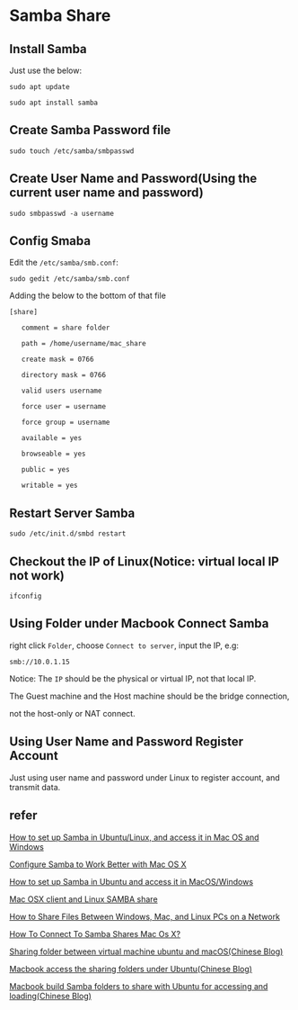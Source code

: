 # Samba Share

## Install Samba

Just use the below:

    sudo apt update
    
    sudo apt install samba

## Create Samba Password file

    sudo touch /etc/samba/smbpasswd

## Create User Name and Password(Using the current user name and password)

    sudo smbpasswd -a username

## Config Smaba

Edit the `/etc/samba/smb.conf`:

    sudo gedit /etc/samba/smb.conf

Adding the below to the bottom of that file

    [share]
       
       comment = share folder
   
       path = /home/username/mac_share
   
       create mask = 0766
   
       directory mask = 0766
   
       valid users username
      
       force user = username
   
       force group = username
   
       available = yes
   
       browseable = yes
   
       public = yes
   
       writable = yes

## Restart Server Samba

    sudo /etc/init.d/smbd restart

## Checkout the IP of Linux(Notice: virtual local IP not work)

    ifconfig

## Using Folder under Macbook Connect Samba

right click `Folder`, choose `Connect to server`, input the IP, e.g:

    smb://10.0.1.15

Notice: The `IP` should be the physical or virtual IP, not that local IP.

The Guest machine and the Host machine should be the bridge connection,

not the host-only or NAT connect.

## Using User Name and Password Register Account

Just using user name and password under Linux to register account, and transmit data.

## refer

[How to set up Samba in Ubuntu/Linux, and access it in Mac OS and Windows](https://adrianmejia.com/how-to-set-up-samba-in-ubuntu-linux-and-access-it-in-mac-os-and-windows/)

[Configure Samba to Work Better with Mac OS X](https://wiki.samba.org/index.php/Configure_Samba_to_Work_Better_with_Mac_OS_X)

[How to set up Samba in Ubuntu and access it in MacOS/Windows](https://trendoceans.com/how-to-set-up-samba-in-ubuntu-and-access-it-in-macos-windows/)

[Mac OSX client and Linux SAMBA share](https://forum.howtoforge.com/threads/mac-osx-client-and-linux-samba-share.77380/)

[How to Share Files Between Windows, Mac, and Linux PCs on a Network](https://www.howtogeek.com/191116/how-to-share-files-between-windows-mac-and-linux-pcs-on-a-network/)

[How To Connect To Samba Shares Mac Os X?](https://lemp.io/how-to-connect-to-samba-shares-mac-os-x/)

[Sharing folder between virtual machine ubuntu and macOS(Chinese Blog)](https://blog.csdn.net/Bioinspiration/article/details/107203703)

[Macbook access the sharing folders under Ubuntu(Chinese Blog)](https://blog.csdn.net/qq_41822647/article/details/85332378?spm=1001.2101.3001.6650.12&utm_medium=distribute.pc_relevant.none-task-blog-2~default~CTRLIST~Rate-12-85332378-blog-107203703.pc_relevant_paycolumn_v3&depth_1-utm_source=distribute.pc_relevant.none-task-blog-2~default~CTRLIST~Rate-12-85332378-blog-107203703.pc_relevant_paycolumn_v3&utm_relevant_index=14)

[Macbook build Samba folders to share with Ubuntu for accessing and loading(Chinese Blog)](https://blog.csdn.net/ff_lz/article/details/107391871?utm_medium=distribute.pc_relevant.none-task-blog-2~default~baidujs_title~default-4-107391871-blog-85332378.pc_relevant_paycolumn_v3&spm=1001.2101.3001.4242.3&utm_relevant_index=7)
